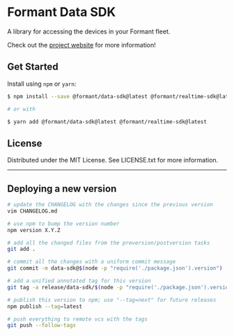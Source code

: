 # Formant Data SDK

A library for accessing the devices in your Formant fleet.

Check out the [project website](https://github.com/FormantIO/toolkit) for more information!

## Get Started

Install using `npm` or `yarn`:

```sh
$ npm install --save @formant/data-sdk@latest @formant/realtime-sdk@latest

# or with

$ yarn add @formant/data-sdk@latest @formant/realtime-sdk@latest
```

## License

Distributed under the MIT License. See LICENSE.txt for more information.

---

## Deploying a new version

```bash
# update the CHANGELOG with the changes since the previous version
vim CHANGELOG.md

# use npm to bump the version number
npm version X.Y.Z

# add all the changed files from the preversion/postversion tasks
git add .

# commit all the changes with a uniform commit message
git commit -m data-sdk@$(node -p "require('./package.json').version")

# add a unified annotated tag for this version
git tag -a release/data-sdk/$(node -p "require('./package.json').version") -m data-sdk@$(node -p "require('./package.json').version")

# publish this version to npm; use "--tag=next" for future releases
npm publish --tag=latest

# push everything to remote vcs with the tags
git push --follow-tags
```
